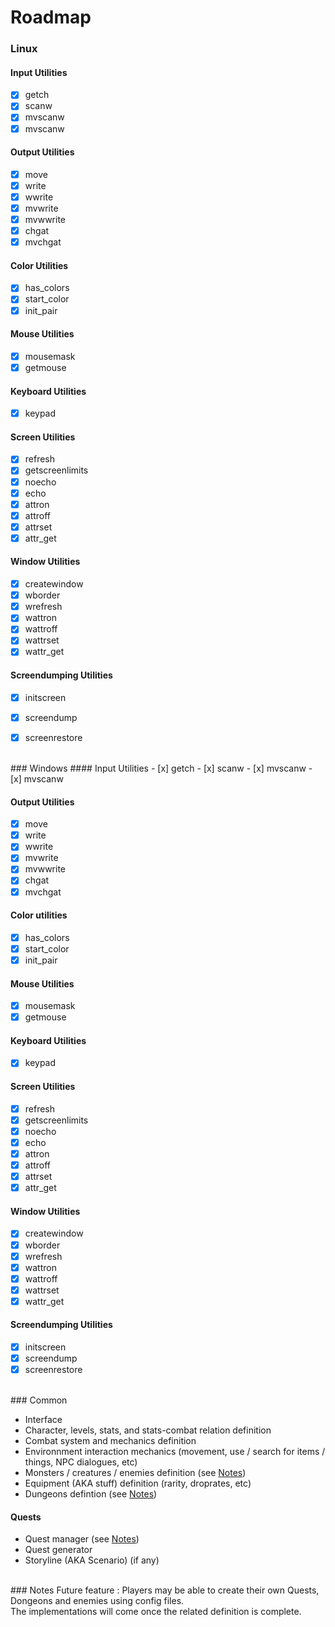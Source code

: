 # Roadmap

### Linux 
#### Input Utilities
- [x] getch
- [x] scanw
- [x] mvscanw
- [x] mvscanw
  
#### Output Utilities
- [x] move
- [x] write
- [x] wwrite
- [x] mvwrite
- [x] mvwwrite
- [x] chgat
- [x] mvchgat

#### Color Utilities
- [x] has_colors
- [x] start_color
- [x] init_pair

#### Mouse Utilities
- [x] mousemask
- [x] getmouse

#### Keyboard Utilities
- [x] keypad

#### Screen Utilities
- [x] refresh
- [x] getscreenlimits
- [x] noecho
- [x] echo
- [x] attron
- [x] attroff
- [x] attrset
- [x] attr_get

#### Window Utilities
- [x] createwindow
- [x] wborder
- [x] wrefresh
- [x] wattron
- [x] wattroff
- [x] wattrset
- [x] wattr_get
  
#### Screendumping Utilities
- [x] initscreen
- [x] screendump
- [x] screenrestore


<br>
### Windows
#### Input Utilities
- [x] getch
- [x] scanw
- [x] mvscanw
- [x] mvscanw
  
#### Output Utilities
- [x] move
- [x] write
- [x] wwrite
- [x] mvwrite
- [x] mvwwrite
- [x] chgat
- [x] mvchgat

#### Color utilities
- [x] has_colors
- [x] start_color
- [x] init_pair

#### Mouse Utilities
- [x] mousemask
- [x] getmouse

#### Keyboard Utilities
- [x] keypad

#### Screen Utilities
- [x] refresh
- [x] getscreenlimits
- [x] noecho
- [x] echo
- [x] attron
- [x] attroff
- [x] attrset
- [x] attr_get

#### Window Utilities
- [x] createwindow
- [x] wborder
- [x] wrefresh
- [x] wattron
- [x] wattroff
- [x] wattrset
- [x] wattr_get
  
#### Screendumping Utilities
- [x] initscreen
- [x] screendump
- [x] screenrestore

<br>
### Common

- Interface
- Character, levels, stats, and stats-combat relation definition
- Combat system and mechanics definition
- Environnment interaction mechanics (movement, use / search for items / things, NPC dialogues, etc)
- Monsters / creatures / enemies definition (see [Notes](#notes))
- Equipment (AKA stuff) definition (rarity, droprates, etc)
- Dungeons defintion (see [Notes](#notes))

#### Quests
- Quest manager (see [Notes](#notes))
- Quest generator
- Storyline (AKA Scenario) (if any)

<br>
### Notes
Future feature : Players may be able to create their own Quests, Dongeons and enemies using config files.<br>
The implementations will come once the related definition is complete.<br>